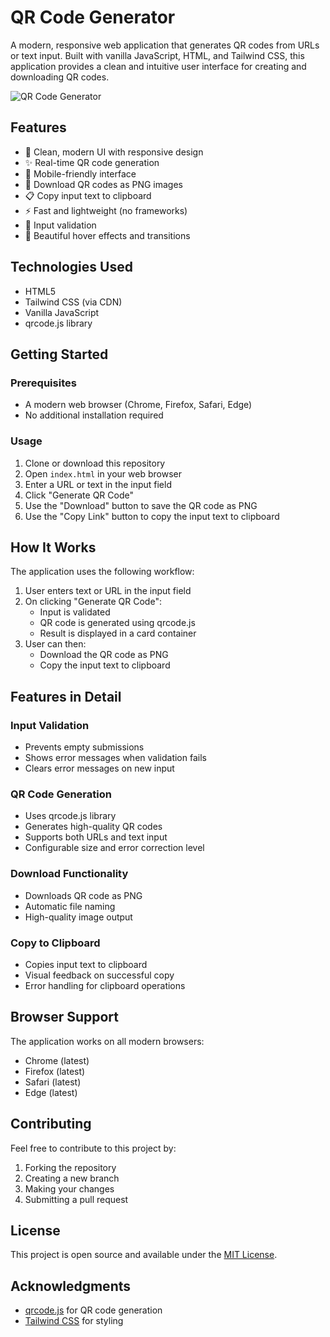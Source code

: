 # QR Code Generator

A modern, responsive web application that generates QR codes from URLs or text input. Built with vanilla JavaScript, HTML, and Tailwind CSS, this application provides a clean and intuitive user interface for creating and downloading QR codes.

![QR Code Generator](https://via.placeholder.com/800x400?text=QR+Code+Generator)

## Features

- 🎨 Clean, modern UI with responsive design
- ✨ Real-time QR code generation
- 📱 Mobile-friendly interface
- 💾 Download QR codes as PNG images
- 📋 Copy input text to clipboard
- ⚡ Fast and lightweight (no frameworks)
- 🎯 Input validation
- 🌈 Beautiful hover effects and transitions

## Technologies Used

- HTML5
- Tailwind CSS (via CDN)
- Vanilla JavaScript
- qrcode.js library

## Getting Started

### Prerequisites

- A modern web browser (Chrome, Firefox, Safari, Edge)
- No additional installation required

### Usage

1. Clone or download this repository
2. Open `index.html` in your web browser
3. Enter a URL or text in the input field
4. Click "Generate QR Code"
5. Use the "Download" button to save the QR code as PNG
6. Use the "Copy Link" button to copy the input text to clipboard

## How It Works

The application uses the following workflow:

1. User enters text or URL in the input field
2. On clicking "Generate QR Code":
   - Input is validated
   - QR code is generated using qrcode.js
   - Result is displayed in a card container
3. User can then:
   - Download the QR code as PNG
   - Copy the input text to clipboard

## Features in Detail

### Input Validation
- Prevents empty submissions
- Shows error messages when validation fails
- Clears error messages on new input

### QR Code Generation
- Uses qrcode.js library
- Generates high-quality QR codes
- Supports both URLs and text input
- Configurable size and error correction level

### Download Functionality
- Downloads QR code as PNG
- Automatic file naming
- High-quality image output

### Copy to Clipboard
- Copies input text to clipboard
- Visual feedback on successful copy
- Error handling for clipboard operations

## Browser Support

The application works on all modern browsers:
- Chrome (latest)
- Firefox (latest)
- Safari (latest)
- Edge (latest)

## Contributing

Feel free to contribute to this project by:
1. Forking the repository
2. Creating a new branch
3. Making your changes
4. Submitting a pull request

## License

This project is open source and available under the [MIT License](LICENSE).

## Acknowledgments

- [qrcode.js](https://github.com/davidshimjs/qrcodejs) for QR code generation
- [Tailwind CSS](https://tailwindcss.com/) for styling 